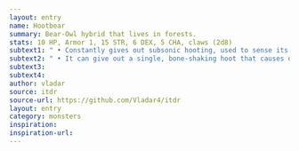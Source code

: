 ```yaml
---
layout: entry
name: Hootbear
summary: Bear-Owl hybrid that lives in forests.
stats: 10 HP, Armor 1, 15 STR, 6 DEX, 5 CHA, claws (2d8)
subtext1: " • Constantly gives out subsonic hooting, used to sense its surroundings. Thus you can never sneak up on one unless its hearing is somehow impaired."
subtext2: " • It can give out a single, bone-shaking hoot that causes d6 Damage to everyone nearby. Anyone reduced to 0 HP by this hoot is not at risk of a Critical Damage but must pass a STR save or be stunned."
subtext3:
subtext4:
author: vladar
source: itdr
source-url: https://github.com/Vladar4/itdr
layout: entry
category: monsters
inspiration:
inspiration-url:
---
```

